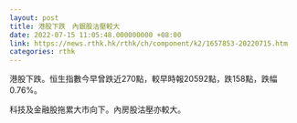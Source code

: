 ```yaml
---
layout: post
title: 港股下跌　內銀股沽壓較大
date: 2022-07-15 11:05:48.000000000 +08:00
link: https://news.rthk.hk/rthk/ch/component/k2/1657853-20220715.htm
categories: rthk
---
```


港股下跌。恒生指數今早曾跌近270點，較早時報20592點，跌158點，跌幅0.76%。

科技及金融股拖累大市向下。內房股沽壓亦較大。
